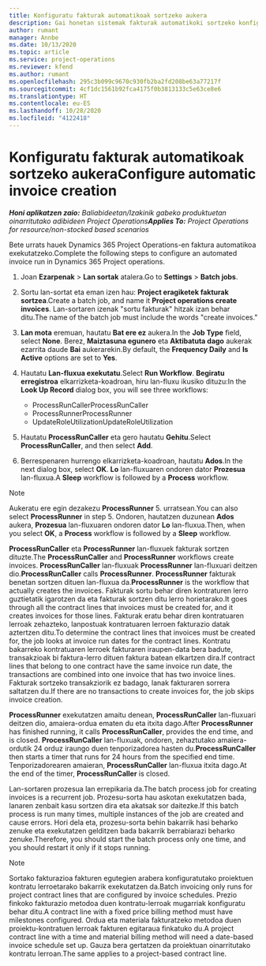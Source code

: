 ```yaml
---
title: Konfiguratu fakturak automatikoak sortzeko aukera
description: Gai honetan sistemak fakturak automatikoki sortzeko konfiguratzeko moduari buruzko informazioa ematen du.
author: rumant
manager: Annbe
ms.date: 10/13/2020
ms.topic: article
ms.service: project-operations
ms.reviewer: kfend
ms.author: rumant
ms.openlocfilehash: 295c3b099c9670c930fb2ba2fd208be63a77217f
ms.sourcegitcommit: 4cf1dc1561b92fca4175f0b3813133c5e63ce8e6
ms.translationtype: HT
ms.contentlocale: eu-ES
ms.lasthandoff: 10/28/2020
ms.locfileid: "4122418"
---
```

# <a name="configure-automatic-invoice-creation"></a><span data-ttu-id="a6326-103">Konfiguratu fakturak automatikoak sortzeko aukera</span><span class="sxs-lookup"><span data-stu-id="a6326-103">Configure automatic invoice creation</span></span>

<span data-ttu-id="a6326-104">_**Honi aplikatzen zaio:** Baliabideetan/Izakinik gabeko produktuetan oinarritutako adibideen Project Operations_</span><span class="sxs-lookup"><span data-stu-id="a6326-104">_**Applies To:** Project Operations for resource/non-stocked based scenarios_</span></span>


<span data-ttu-id="a6326-105">Bete urrats hauek Dynamics 365 Project Operations-en faktura automatikoa exekutatzeko.</span><span class="sxs-lookup"><span data-stu-id="a6326-105">Complete the following steps to configure an automated invoice run in Dynamics 365 Project operations.</span></span>

1. <span data-ttu-id="a6326-106">Joan **Ezarpenak** > **Lan sortak** atalera.</span><span class="sxs-lookup"><span data-stu-id="a6326-106">Go to **Settings** > **Batch jobs**.</span></span>
2. <span data-ttu-id="a6326-107">Sortu lan-sortat eta eman izen hau: **Project eragiketek fakturak sortzea**.</span><span class="sxs-lookup"><span data-stu-id="a6326-107">Create a batch job, and name it **Project operations create invoices**.</span></span> <span data-ttu-id="a6326-108">Lan-sortaren izenak "sortu fakturak" hitzak izan behar ditu.</span><span class="sxs-lookup"><span data-stu-id="a6326-108">The name of the batch job must include the words "create invoices."</span></span>
3. <span data-ttu-id="a6326-109">**Lan mota** eremuan, hautatu **Bat ere ez** aukera.</span><span class="sxs-lookup"><span data-stu-id="a6326-109">In the **Job Type** field, select **None**.</span></span> <span data-ttu-id="a6326-110">Berez, **Maiztasuna egunero** eta **Aktibatuta dago** aukerak ezarrita daude **Bai** aukerarekin.</span><span class="sxs-lookup"><span data-stu-id="a6326-110">By default, the **Frequency Daily** and **Is Active** options are set to **Yes**.</span></span>
4. <span data-ttu-id="a6326-111">Hautatu **Lan-fluxua exekutatu**.</span><span class="sxs-lookup"><span data-stu-id="a6326-111">Select **Run Workflow**.</span></span> <span data-ttu-id="a6326-112">**Begiratu erregistroa** elkarrizketa-koadroan, hiru lan-fluxu ikusiko dituzu:</span><span class="sxs-lookup"><span data-stu-id="a6326-112">In the **Look Up Record** dialog box, you will see three workflows:</span></span>

    - <span data-ttu-id="a6326-113">ProcessRunCaller</span><span class="sxs-lookup"><span data-stu-id="a6326-113">ProcessRunCaller</span></span>
    - <span data-ttu-id="a6326-114">ProcessRunner</span><span class="sxs-lookup"><span data-stu-id="a6326-114">ProcessRunner</span></span>
    - <span data-ttu-id="a6326-115">UpdateRoleUtilization</span><span class="sxs-lookup"><span data-stu-id="a6326-115">UpdateRoleUtilization</span></span>

5. <span data-ttu-id="a6326-116">Hautatu **ProcessRunCaller** eta gero hautatu **Gehitu**.</span><span class="sxs-lookup"><span data-stu-id="a6326-116">Select **ProcessRunCaller**, and then select **Add**.</span></span>
6. <span data-ttu-id="a6326-117">Berrespenaren hurrengo elkarrizketa-koadroan, hautatu **Ados**.</span><span class="sxs-lookup"><span data-stu-id="a6326-117">In the next dialog box, select **OK**.</span></span> <span data-ttu-id="a6326-118">**Lo** lan-fluxuaren ondoren dator **Prozesua** lan-fluxua.</span><span class="sxs-lookup"><span data-stu-id="a6326-118">A **Sleep** workflow is followed by a **Process** workflow.</span></span>

  > [!NOTE]
  > <span data-ttu-id="a6326-119">Aukeratu ere egin dezakezu **ProcessRunner** 5. urratsean.</span><span class="sxs-lookup"><span data-stu-id="a6326-119">You can also select **ProcessRunner** in step 5.</span></span> <span data-ttu-id="a6326-120">Ondoren, hautatzen duzunean **Ados** aukera, **Prozesua** lan-fluxuaren ondoren dator **Lo** lan-fluxua.</span><span class="sxs-lookup"><span data-stu-id="a6326-120">Then, when you select **OK**, a **Process** workflow is followed by a **Sleep** workflow.</span></span>

<span data-ttu-id="a6326-121">**ProcessRunCaller** eta **ProcessRunner** lan-fluxuek fakturak sortzen dituzte.</span><span class="sxs-lookup"><span data-stu-id="a6326-121">The **ProcessRunCaller** and **ProcessRunner** workflows create invoices.</span></span> <span data-ttu-id="a6326-122">**ProcessRunCaller** lan-fluxuak **ProcessRunner** lan-fluxuari deitzen dio.</span><span class="sxs-lookup"><span data-stu-id="a6326-122">**ProcessRunCaller** calls **ProcessRunner**.</span></span> <span data-ttu-id="a6326-123">**ProcessRunner** fakturak benetan sortzen dituen lan-fluxua da.</span><span class="sxs-lookup"><span data-stu-id="a6326-123">**ProcessRunner** is the workflow that actually creates the invoices.</span></span> <span data-ttu-id="a6326-124">Fakturak sortu behar diren kontraturen lerro guztietatik igarotzen da eta fakturak sortzen ditu lerro horietarako.</span><span class="sxs-lookup"><span data-stu-id="a6326-124">It goes through all the contract lines that invoices must be created for, and it creates invoices for those lines.</span></span> <span data-ttu-id="a6326-125">Fakturak eratu behar diren kontratuaren lerroak zehazteko, lanpostuak kontratuaren lerroen fakturazio datak aztertzen ditu.</span><span class="sxs-lookup"><span data-stu-id="a6326-125">To determine the contract lines that invoices must be created for, the job looks at invoice run dates for the contract lines.</span></span> <span data-ttu-id="a6326-126">Kontratu bakarreko kontratuaren lerroek fakturaren iraupen-data bera badute, transakzioak bi faktura-lerro dituen faktura batean elkartzen dira.</span><span class="sxs-lookup"><span data-stu-id="a6326-126">If contract lines that belong to one contract have the same invoice run date, the transactions are combined into one invoice that has two invoice lines.</span></span> <span data-ttu-id="a6326-127">Fakturak sortzeko transakziorik ez badago, lanak fakturaren sorrera saltatzen du.</span><span class="sxs-lookup"><span data-stu-id="a6326-127">If there are no transactions to create invoices for, the job skips invoice creation.</span></span>

<span data-ttu-id="a6326-128">**ProcessRunner** exekutatzen amaitu denean, **ProcessRunCaller** lan-fluxuari deitzen dio, amaiera-ordua ematen du eta itxita dago.</span><span class="sxs-lookup"><span data-stu-id="a6326-128">After **ProcessRunner** has finished running, it calls **ProcessRunCaller**, provides the end time, and is closed.</span></span> <span data-ttu-id="a6326-129">**ProcessRunCaller** lan-fluxuak, ondoren, zehaztutako amaiera-ordutik 24 orduz iraungo duen tenporizadorea hasten du.</span><span class="sxs-lookup"><span data-stu-id="a6326-129">**ProcessRunCaller** then starts a timer that runs for 24 hours from the specified end time.</span></span> <span data-ttu-id="a6326-130">Tenporizadorearen amaieran, **ProcessRunCaller** lan-fluxua itxita dago.</span><span class="sxs-lookup"><span data-stu-id="a6326-130">At the end of the timer, **ProcessRunCaller** is closed.</span></span>

<span data-ttu-id="a6326-131">Lan-sortaren prozesua lan errepikaria da.</span><span class="sxs-lookup"><span data-stu-id="a6326-131">The batch process job for creating invoices is a recurrent job.</span></span> <span data-ttu-id="a6326-132">Prozesu-sorta hau askotan exekutatzen bada, lanaren zenbait kasu sortzen dira eta akatsak sor daitezke.</span><span class="sxs-lookup"><span data-stu-id="a6326-132">If this batch process is run many times, multiple instances of the job are created and cause errors.</span></span> <span data-ttu-id="a6326-133">Hori dela eta, prozesu-sorta behin bakarrik hasi beharko zenuke eta exekutatzen gelditzen bada bakarrik berrabiarazi beharko zenuke.</span><span class="sxs-lookup"><span data-stu-id="a6326-133">Therefore, you should start the batch process only one time, and you should restart it only if it stops running.</span></span>

> [!NOTE]
> <span data-ttu-id="a6326-134">Sortako fakturazioa fakturen egutegien arabera konfiguratutako proiektuen kontratu lerroetarako bakarrik exekutatzen da.</span><span class="sxs-lookup"><span data-stu-id="a6326-134">Batch invoicing only runs for project contract lines that are configured by invoice schedules.</span></span> <span data-ttu-id="a6326-135">Prezio finkoko fakturazio metodoa duen kontratu-lerroak mugarriak konfiguratu behar ditu.</span><span class="sxs-lookup"><span data-stu-id="a6326-135">A contract line with a fixed price billing method must have milestones configured.</span></span> <span data-ttu-id="a6326-136">Ordua eta materiala fakturatzeko metodoa duen proiektu-kontratuen lerroak fakturen egitaraua finkatuko du.</span><span class="sxs-lookup"><span data-stu-id="a6326-136">A project contract line with a time and material billing method will need a date-based invoice schedule set up.</span></span> <span data-ttu-id="a6326-137">Gauza bera gertatzen da proiektuan oinarritutako kontratu lerroan.</span><span class="sxs-lookup"><span data-stu-id="a6326-137">The same applies to a project-based contract line.</span></span>     
